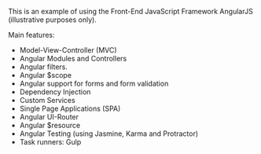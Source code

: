 This is an example of using the Front-End JavaScript Framework AngularJS (illustrative purposes only).

Main features:
- Model-View-Controller (MVC)
- Angular Modules and Controllers 
- Angular filters.
- Angular $scope
- Angular support for forms and form validation
- Dependency Injection
- Custom Services
- Single Page Applications (SPA)
- Angular UI-Router
- Angular $resource
- Angular Testing (using Jasmine, Karma and Protractor)
- Task runners: Gulp
